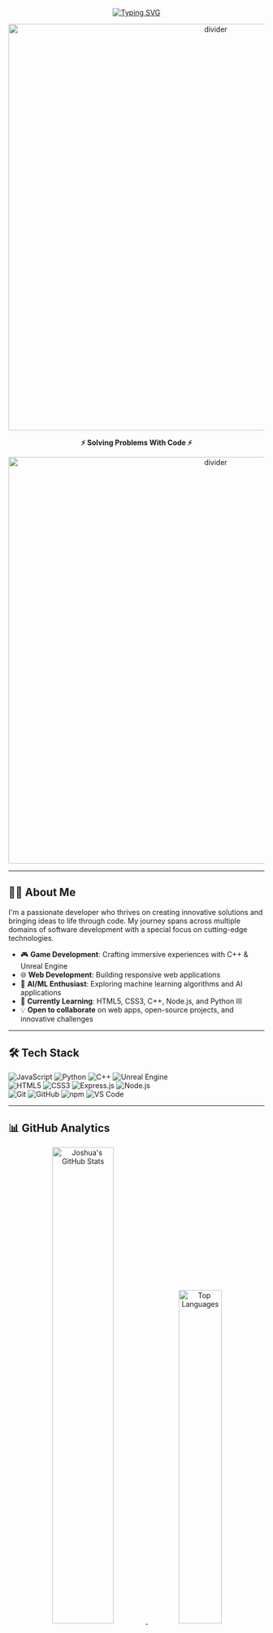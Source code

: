 <!-- Animated Typing Intro -->
<div align="center">
  
[![Typing SVG](https://readme-typing-svg.herokuapp.com?font=Fira+Code&weight=700&size=30&duration=3500&pause=500&color=00D4AA&center=true&vCenter=true&width=600&lines=Hello+World+👋,+I'm+Joshua;Software+%26+Web+Developer;Game+Developer+%7C+C%2B%2B+%2B+Unreal;AI+%26+Machine+Learning+Enthusiast;Welcome+to+my+GitHub+🚀)](https://git.io/typing-svg)

</div>

<!-- Animated Divider -->
<p align="center">
  <img src="https://raw.githubusercontent.com/josh098741/josh098741/main/assets/divider.gif" alt="divider" width="800px">
</p>

<!-- Headline -->
<p align="center"><b>⚡ Solving Problems With Code ⚡</b></p>

<!-- Animated Divider -->
<p align="center">
  <img src="https://raw.githubusercontent.com/josh098741/josh098741/main/assets/divider.gif" alt="divider" width="800px">
</p>

---

## 👨‍💻 About Me

I'm a passionate developer who thrives on creating innovative solutions and bringing ideas to life through code. My journey spans across multiple domains of software development with a special focus on cutting-edge technologies.

- 🎮 **Game Development**: Crafting immersive experiences with C++ & Unreal Engine
- 🌐 **Web Development**: Building responsive web applications
- 🤖 **AI/ML Enthusiast**: Exploring machine learning algorithms and AI applications
- 🌱 **Currently Learning**: HTML5, CSS3, C++, Node.js, and Python III
- 💡 **Open to collaborate** on web apps, open-source projects, and innovative challenges

---

## 🛠️ Tech Stack

<p align="center">
  
![JavaScript](https://img.shields.io/badge/JavaScript-F7DF1E?style=for-the-badge&logo=javascript&logoColor=black)
![Python](https://img.shields.io/badge/Python-3776AB?style=for-the-badge&logo=python&logoColor=white)
![C++](https://img.shields.io/badge/C++-00599C?style=for-the-badge&logo=c%2B%2B&logoColor=white)
![Unreal Engine](https://img.shields.io/badge/Unreal_Engine-313131?style=for-the-badge&logo=unreal-engine&logoColor=white)  
![HTML5](https://img.shields.io/badge/HTML5-E34F26?style=for-the-badge&logo=html5&logoColor=white)
![CSS3](https://img.shields.io/badge/CSS3-1572B6?style=for-the-badge&logo=css3&logoColor=white)
![Express.js](https://img.shields.io/badge/Express.js-000000?style=for-the-badge&logo=express&logoColor=white)
![Node.js](https://img.shields.io/badge/Node.js-339933?style=for-the-badge&logo=node.js&logoColor=white)  
![Git](https://img.shields.io/badge/Git-F05032?style=for-the-badge&logo=git&logoColor=white)
![GitHub](https://img.shields.io/badge/GitHub-181717?style=for-the-badge&logo=github&logoColor=white)
![npm](https://img.shields.io/badge/npm-CB3837?style=for-the-badge&logo=npm&logoColor=white)
![VS Code](https://img.shields.io/badge/VS%20Code-007ACC?style=for-the-badge&logo=visual-studio-code&logoColor=white)

</p>

---

## 📊 GitHub Analytics

<div align="center">

<!-- GitHub Stats -->
<a href="https://github.com/josh098741">
  <img width="49%" src="https://github-readme-stats.vercel.app/api?username=josh098741&show_icons=true&theme=react&hide_border=true&bg_color=0D1117&title_color=00D4AA&icon_color=00D4AA&text_color=FFFFFF" alt="Joshua's GitHub Stats" />
  <img width="41%" src="https://github-readme-stats.vercel.app/api/top-langs/?username=josh098741&layout=compact&theme=react&hide_border=true&bg_color=0D1117&title_color=00D4AA&text_color=FFFFFF" alt="Top Languages" />
</a>

<!-- GitHub Streak -->
[![GitHub Streak](https://streak-stats.demolab.com?user=josh098741&theme=react&hide_border=true&date_format=M%20j%5B%2C%20Y%5D&background=0D1117&ring=00D4AA&fire=00D4AA&currStreakNum=FFFFFF&sideNums=00D4AA&currStreakLabel=00D4AA&sideLabels=00D4AA&dates=FFFFFF)](https://git.io/streak-stats)

<!-- Activity Graph -->
[![Joshua's GitHub Activity Graph](https://github-readme-activity-graph.vercel.app/graph?username=josh098741&theme=react-dark&hide_border=true&area=true&bg_color=0D1117&color=FFFFFF&line=00D4AA&point=00D4AA)](https://github.com/ashutosh00710/github-readme-activity-graph)

</div>

---

<div align="center">
  
## ✨ Always learning. Always building. Always innovating. ✨

</div>

---

<!-- Profile Views Counter -->
<div align="center">
  
![Profile Views](https://komarev.com/ghpvc/?username=josh098741&color=00D4AA&style=for-the-badge&label=PROFILE+VIEWS)

</div>
